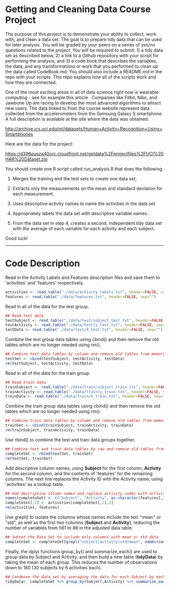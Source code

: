 # Getting and Cleaning Data Course Project

The purpose of this project is to demonstrate your ability to collect, work with, and clean a data set. The goal is to prepare tidy data that can be used for later analysis. You will be graded by your peers on a series of yes/no questions related to the project. You will be required to submit: 1) a tidy data set as described below, 2) a link to a Github repository with your script for performing the analysis, and 3) a code book that describes the variables, the data, and any transformations or work that you performed to clean up the data called CodeBook.md. You should also include a README.md in the repo with your scripts. This repo explains how all of the scripts work and how they are connected.

One of the most exciting areas in all of data science right now is wearable computing - see for example this article . Companies like Fitbit, Nike, and Jawbone Up are racing to develop the most advanced algorithms to attract new users. The data linked to from the course website represent data collected from the accelerometers from the Samsung Galaxy S smartphone. A full description is available at the site where the data was obtained:

http://archive.ics.uci.edu/ml/datasets/Human+Activity+Recognition+Using+Smartphones 

Here are the data for the project:

 https://d396qusza40orc.cloudfront.net/getdata%2Fprojectfiles%2FUCI%20HAR%20Dataset.zip  

You should create one R script called run_analysis.R that does the following. 

1. Merges the training and the test sets to create one data set.

2. Extracts only the measurements on the mean and standard deviation for each measurement. 

3. Uses descriptive activity names to name the activities in the data set

4. Appropriately labels the data set with descriptive variable names. 

5. From the data set in step 4, creates a second, independent tidy data set with the average of each variable for each activity and each subject.

Good luck!

---

# Code Description

Read in the Activity Labels and Features description files and save them to 'activities' and 'features' respectively.
```R
activities <- read.table("./data/activity_labels.txt", header=FALSE, sep="")
features <- read.table("./data/features.txt", header=FALSE, sep="")
```
Read in all of the data for the test group.
```R
## Read test data
testSubject <- read.table("./data/test/subject_test.txt", header=FALSE, sep="")
testActivity <- read.table("./data/test/y_test.txt", header=FALSE, sep="")
testData <- read.table("./data/test/X_test.txt", header=FALSE, sep="")
```
Combine the test group data tables using cbind() and then remove the old tables which are no longer needed using rm().
```R
## Combine test data tables by column and remove old tables from memory
testSet <- cbind(testSubject, testActivity, testData)
rm(testSubject, testActivity, testData)
```
Read in all of the data for the train group.
```R
## Read train data
trainSubject <- read.table("./data/train/subject_train.txt", header=FALSE, sep="")
trainActivity <- read.table("./data/train/y_train.txt", header=FALSE, sep="")
trainData <- read.table("./data/train/X_train.txt", header=FALSE, sep="")
```
Combine the train group data tables using cbind() and then remove the old tables which are no longer needed using rm().
```R
## Combine train data tables by column and remove old tables from memory
trainSet <- cbind(trainSubject, trainActivity, trainData)
rm(trainSubject, trainActivity, trainData)
```
Use rbind() to combine the test and train data groups together.
```R
## Combine test and train data tables by row and remove old tables from memory
completeSet <- rbind(testSet, trainSet)
rm(testSet, trainSet)
```
Add descriptive column names, using **Subject** for the first column, **Activity** for the second column, and the contents of 'features' for the remaining columns. The next line replaces the Activity ID with the Activity name, using 'activities' as a lookup table.
```R
## Add descriptive column names and replace activity codes with activity name
names(completeSet) <- c("Subject", "Activity", as.character(features[,2]))
completeSet[,2] <- activities[completeSet[,2],2]
rm(activities, features)
```
Use grepl() to isolate the columns whose names include the text "mean" or "std", as well as the first two columns (**Subject** and **Activity**), reducing the number of variables from 561 to 88 in the adjusted data table.
```R
## Subset the Data Set to include only columns with mean or std data
completeSet <- completeSet[grepl("subject|activity|std|mean", names(completeSet), ignore.case = TRUE)]
```
Finally, the dplyr functions group_by() and summarize_each() are used to group data by Subject and Activity, and then build a new table (**tidyData**) by taking the mean of each group. This reduces the number of observations down to 180 (30 subjects by 6 activities each).
```R
## Condense the data set by averaging the data for each Subject by each Activity
tidyData<- completeSet %>% group_by(Subject,Activity) %>% summarize_each(funs(mean))
```
